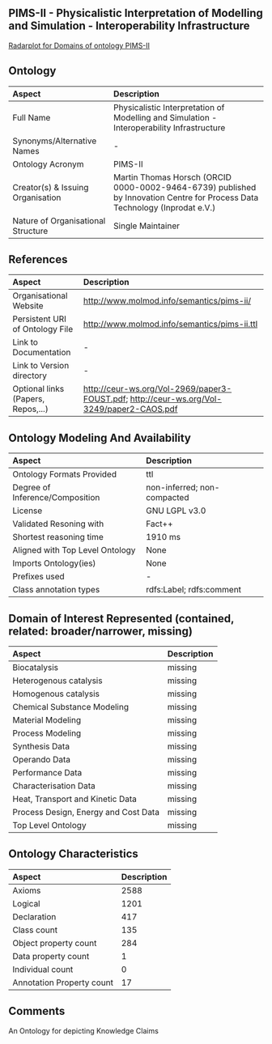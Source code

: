 ## PIMS-II - Physicalistic Interpretation of Modelling and Simulation - Interoperability Infrastructure



 [Radarplot for Domains of ontology PIMS-II](../radarplots/Radarplot_PIMS-II.svg) 


## Ontology
|Aspect |Description| 
 |:---|:---|
| Full Name | Physicalistic Interpretation of Modelling and Simulation - Interoperability Infrastructure |
| Synonyms/Alternative Names | - |
| Ontology Acronym | PIMS-II |
| Creator(s) & Issuing Organisation | Martin Thomas Horsch (ORCID 0000-0002-9464-6739) published by Innovation Centre for Process Data Technology (Inprodat e.V.) |
| Nature of Organisational Structure | Single Maintainer |

## References
|Aspect |Description| 
 |:---|:---|
| Organisational Website | http://www.molmod.info/semantics/pims-ii/ |
| Persistent URI of Ontology File | http://www.molmod.info/semantics/pims-ii.ttl |
| Link to Documentation | - |
| Link to Version directory | - |
| Optional links (Papers, Repos,...) | http://ceur-ws.org/Vol-2969/paper3-FOUST.pdf; http://ceur-ws.org/Vol-3249/paper2-CAOS.pdf |

## Ontology Modeling And Availability
|Aspect |Description| 
 |:---|:---|
| Ontology Formats Provided | ttl |
| Degree of Inference/Composition | non-inferred; non-compacted |
| License | GNU LGPL v3.0 |
| Validated Resoning with | Fact++ |
| Shortest reasoning time | 1910 ms |
| Aligned with Top Level Ontology | None |
| Imports Ontology(ies) | None |
| Prefixes used | - |
| Class annotation types | rdfs:Label; rdfs:comment |

## Domain of Interest Represented (contained, related: broader/narrower, missing)
|Aspect |Description| 
 |:---|:---|
| Biocatalysis | missing |
| Heterogenous catalysis | missing |
| Homogenous catalysis | missing |
| Chemical Substance Modeling | missing |
| Material Modeling | missing |
| Process Modeling | missing |
| Synthesis Data | missing |
| Operando Data | missing |
| Performance Data | missing |
| Characterisation Data | missing |
| Heat, Transport and Kinetic Data | missing |
| Process Design, Energy and Cost Data | missing |
| Top Level Ontology | missing |

## Ontology Characteristics
|Aspect |Description| 
 |:---|:---|
| Axioms | 2588 |
| Logical | 1201 |
| Declaration | 417 |
| Class count | 135 |
| Object property count | 284 |
| Data property count | 1 |
| Individual count | 0 |
| Annotation Property count | 17 |

## Comments
An Ontology for depicting Knowledge Claims
